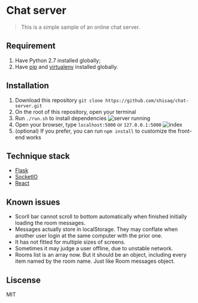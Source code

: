 # Chat server

> This is a simple sample of an online chat server.

## Requirement
 1. Have Python 2.7 installed globally;
 2. Have [pip](https://pip.pypa.io/en/stable/installing/) and [virtualenv](http://docs.python-guide.org/en/latest/dev/virtualenvs/) installed globally.

## Installation
 1. Download this repository
   `git clone https://github.com/shisaq/chat-server.git`
 2. On the root of this repository, open your terminal
 3. Run `./run.sh` to install dependencies
    ![server running](http://7xpx1z.com1.z0.glb.clouddn.com/github/serverrunning.png)
 4. Open your browser, type `localhost:5000` or `127.0.0.1:5000`
    ![index](http://7xpx1z.com1.z0.glb.clouddn.com/github/chatserverindex.png)
 5. (optional) If you prefer, you can run `npm install` to customize the front-end works

## Technique stack

 * [Flask](http://flask.pocoo.org/)
 * [SocketIO](http://socket.io/)
 * [React](https://facebook.github.io/react/)

## Known issues

 * Scorll bar cannot scroll to bottom automatically when finished initially loading the room messages.
 * Messages actually store in localStorage. They may conflate when another user login at the same computer with the prior one.
 * It has not fitted for multiple sizes of screens.
 * Sometimes it may judge a user offline, due to unstable network.
 * Rooms list is an array now. But it should be an object, including every item named by the room name. Just like Room messages object.

## Liscense

MIT
